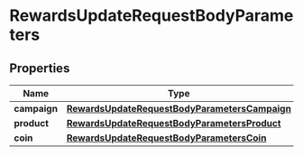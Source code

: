 

# RewardsUpdateRequestBodyParameters


## Properties

| Name | Type | Description |
|------------ | ------------- | ------------- |
|**campaign** | [**RewardsUpdateRequestBodyParametersCampaign**](RewardsUpdateRequestBodyParametersCampaign.md) |  |
|**product** | [**RewardsUpdateRequestBodyParametersProduct**](RewardsUpdateRequestBodyParametersProduct.md) |  |
|**coin** | [**RewardsUpdateRequestBodyParametersCoin**](RewardsUpdateRequestBodyParametersCoin.md) |  |



